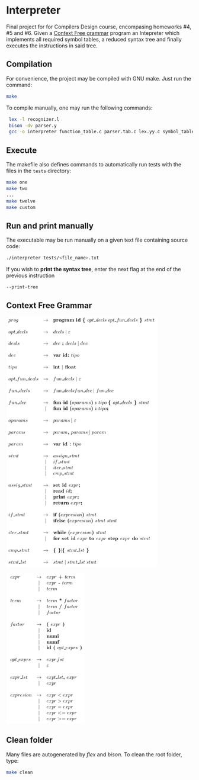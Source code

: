 # Interpreter

Final project for for Compilers Design course, encompasing homeworks #4, #5 and #6.
Given a [Context Free grammar](#context-free-grammar) program an Intepreter which
implements all required symbol tables, a reduced syntax tree
and finally executes the instructions in said tree.

## Compilation

For convenience, the project may be compiled with GNU make. Just run the command:

```bash
make
```

To compile manually, one may run the following commands:

```bash
 lex -l recognizer.l
 bison -dv parser.y
 gcc -o interpreter function_table.c parser.tab.c lex.yy.c symbol_table/value.c symbol_table/symbol_table.c syntax_tree.c interpreter.c -lfl
```

## Execute

The makefile also defines commands to automatically run tests with the files in
the `tests` directory:

```bash
make one
make two
...
make twelve
make custom
```

## Run and print manually

The executable may be run manually on a given text file containing source code:

```bash
./interpreter tests/<file_name>.txt
```

If you wish to **print the syntax tree**, enter the next flag at the end of the previous instruction

```bash
--print-tree
```

## Context Free Grammar

![](cfg1.png)


![](cfg2.png)

## Clean folder

Many files are autogenerated by _flex_ and _bison_. To clean the root folder, type:

```bash
make clean
```